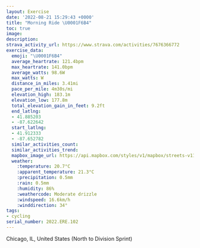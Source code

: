 ```yaml
---
layout: Exercise
date: '2022-08-21 15:29:43 +0000'
title: "Morning Ride \U0001F6B4"
toc: true
image:
description:
strava_activity_url: https://www.strava.com/activities/7676366772
exercise_data:
  emoji: "\U0001F6B4"
  average_heartrate: 121.4bpm
  max_heartrate: 141.0bpm
  average_watts: 98.6W
  max_watts: W
  distance_in_miles: 3.41mi
  pace_per_mile: 4m30s/mi
  elevation_high: 183.1m
  elevation_low: 177.8m
  total_elevation_gain_in_feet: 9.2ft
  end_latlng:
  - 41.885203
  - -87.622642
  start_latlng:
  - 41.912333
  - -87.652782
  similar_activities_count:
  similar_activities_trend:
  mapbox_image_url: https://api.mapbox.com/styles/v1/mapbox/streets-v11/static/path-5+787af2-1.0(a_y~F%7Ct~uOIICINM%5CIj%40AZHFG%40y%40EK%3F%7B%40%3FMEMBO%3FiAAgA%40OJYZi%40%60%40w%40bA%7DA~%40mAj%40cA%5Ca%40Xq%40jA%7DAj%40eAfA_BP%5BLKHMLIL%5D%5Cg%40NEFQj%40cAHMJIXe%40F%5DJELALSd%40cAjBmC%60AaB%60CmDXi%40%7C%40mAfBuCf%40cA%60AwA%60%40u%40JKl%40_ATYn%40cADMJMn%40cAFWGwA%40QGaEDYBGHEb%40MlAQlBGl%40GfBGb%40Eh%40Cj%40BbCAXEpB%40t%40AXEd%40%40RCh%40%3Fn%40Ep%40%40DAJ%40LGJDvA%3Fj%40CNFVEX%3Fj%40Il%40AHCNQDYC%7DBBKCMDK%3FKCQ%40CMQGSA%7DAFO%40O%40kBE%5DBONMrBI%60%40%40r%40Kx%40%3Ft%40SA%3FfAFXCBGRBNAjAGn%40%40%5CDXIP%3FP%40PF%7C%40BzAGv%40%40%7C%40C%5EBvAE%60%40%40h%40EDBhBBVFHEDFPKFAF%40FFZENE%3FA%5CHLVNONEf%40JFEX%40N_%40lApAP%3FNCLWXYNEDEF%3FJHTBE%40%3FDTI%3FCbAUr%40CREBENCLEDEXHHGDJz%40V%60%40%5CHBIaCIw%40FALMOUASE%3F%3FBFAP%5DJEJOFCCCMPEXGJ_ASNUCGCc%40%7CB%7BEAKYOQ%40WGKFEJGMIIEMIBVkAXi%40EEONNDAaCIa%40Ho%40FEEGJW%40MPOV%40XGHY%3Fo%40Yy%40Ei%40Mk%40Es%40%40AUJ%40c%40ESDOFCBWJUNq%40JQBMAs%40MMG_C%3F%7DBDk%40DAAIUM%40g%40%5BGDuAF%5BCa%40Bm%40DY%3Fa%40IDMKKN%3FIDKGEM%3FACU%40GC%5DNEFUBbAeAtAChAo%40ESD%3FCBDFCLAQb%40e%40%3FH),pin-s-s+e5b22e(-87.65279,41.91233),pin-s-f+89ae00(-87.62265000000015,41.885200000000076)/auto/800x800?access_token=pk.eyJ1Ijoiam9zaGJlY2ttYW4iLCJhIjoiY205eWR2aDd1MWZ6djJrbXc4a3M0bWZleiJ9.XiG9OWkNcZk2QzjJbxLB4A
  weather:
    :temperature: 20.7°C
    :apparent_temperature: 21.3°C
    :precipitation: 0.5mm
    :rain: 0.5mm
    :humidity: 86%
    :weathercode: Moderate drizzle
    :windspeed: 16.6km/h
    :winddirection: 34°
tags:
- cycling
serial_number: 2022.ERE.102
---
```

Chicago, IL, United States (North to Division Sprint)
